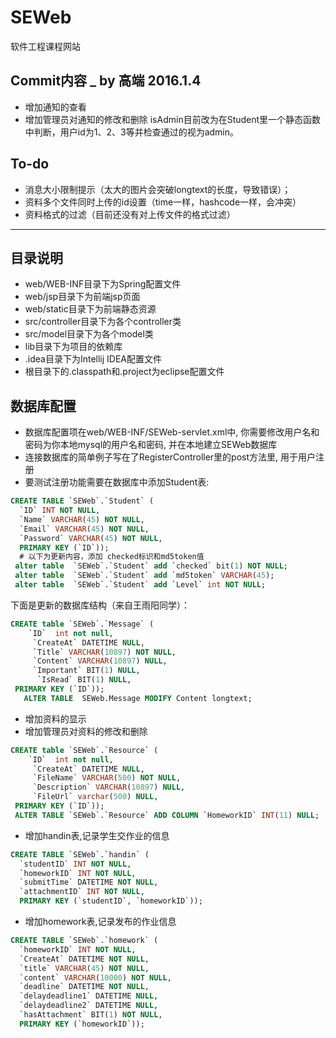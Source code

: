 # SEWeb
软件工程课程网站

## Commit内容 _ by 高端 2016.1.4
+ 增加通知的查看
+ 增加管理员对通知的修改和删除
    isAdmin目前改为在Student里一个静态函数中判断，用户id为1、2、3等并检查通过的视为admin。



## To-do
- 消息大小限制提示（太大的图片会突破longtext的长度，导致错误）；
- 资料多个文件同时上传的id设置（time一样，hashcode一样，会冲突）
- 资料格式的过滤（目前还没有对上传文件的格式过滤）

-------------------------

## 目录说明

+ web/WEB-INF目录下为Spring配置文件
+ web/jsp目录下为前端jsp页面
+ web/static目录下为前端静态资源
+ src/controller目录下为各个controller类
+ src/model目录下为各个model类
+ lib目录下为项目的依赖库
+ .idea目录下为Intellij IDEA配置文件
+ 根目录下的.classpath和.project为eclipse配置文件

## 数据库配置

+ 数据库配置项在web/WEB-INF/SEWeb-servlet.xml中, 你需要修改用户名和密码为你本地mysql的用户名和密码, 并在本地建立SEWeb数据库
+ 连接数据库的简单例子写在了RegisterController里的post方法里, 用于用户注册
+ 要测试注册功能需要在数据库中添加Student表:

```sql
CREATE TABLE `SEWeb`.`Student` (
  `ID` INT NOT NULL,
  `Name` VARCHAR(45) NOT NULL,
  `Email` VARCHAR(45) NOT NULL,
  `Password` VARCHAR(45) NOT NULL,
  PRIMARY KEY (`ID`));
  # 以下为更新内容，添加 checked标识和md5token值
 alter table  `SEWeb`.`Student` add `checked` bit(1) NOT NULL;
 alter table  `SEWeb`.`Student` add `md5token` VARCHAR(45);
 alter table  `SEWeb`.`Student` add `Level` int NOT NULL;
```

下面是更新的数据库结构（来自王雨阳同学）：

```sql
CREATE table `SEWeb`.`Message` (
	`ID`  int not null,
	 `CreateAt` DATETIME NULL,
     `Title` VARCHAR(10897) NOT NULL,
	 `Content` VARCHAR(10897) NULL,
     `Important` BIT(1) NULL,
      `IsRead` BIT(1) NULL,
 PRIMARY KEY (`ID`));
   ALTER TABLE  SEWeb.Message MODIFY Content longtext;          
```

+ 增加资料的显示
+ 增加管理员对资料的修改和删除

```sql
CREATE table `SEWeb`.`Resource` (
	`ID`  int not null,
	 `CreateAt` DATETIME NULL,
     `FileName` VARCHAR(500) NOT NULL,
	 `Description` VARCHAR(10897) NULL,
     `FileUrl` varchar(500) NULL,
 PRIMARY KEY (`ID`));
 ALTER TABLE `SEWeb`.`Resource` ADD COLUMN `HomeworkID` INT(11) NULL;
```

+ 增加handin表,记录学生交作业的信息

```sql
CREATE TABLE `SEWeb`.`handin` (
  `studentID` INT NOT NULL,
  `homeworkID` INT NOT NULL,
  `submitTime` DATETIME NOT NULL,
  `attachmentID` INT NOT NULL,
  PRIMARY KEY (`studentID`, `homeworkID`));
```

+ 增加homework表,记录发布的作业信息

```sql
CREATE TABLE `SEWeb`.`homework` (
  `homeworkID` INT NOT NULL,
  `CreateAt` DATETIME NOT NULL,
  `title` VARCHAR(45) NOT NULL,
  `content` VARCHAR(10000) NOT NULL,
  `deadline` DATETIME NOT NULL,
  `delaydeadline1` DATETIME NULL,
  `delaydeadline2` DATETIME NULL,
  `hasAttachment` BIT(1) NOT NULL,
  PRIMARY KEY (`homeworkID`));
```